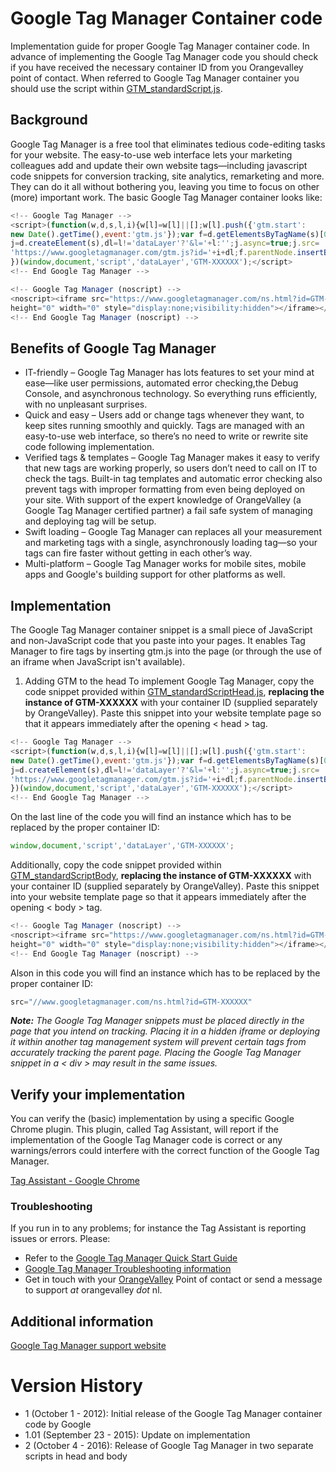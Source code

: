 Google Tag Manager Container code
============
Implementation guide for proper Google Tag Manager container code. In advance of implementing the Google Tag Manager code you should check if you have received the necessary container ID from you Orangevalley point of contact. When referred to Google Tag Manager container you should use the script within [GTM_standardScript.js](https://github.com/orangevalley/GTM_standard/blob/master/GTM_standardScript.js).

## Background
Google Tag Manager is a free tool that eliminates tedious code-editing tasks for your website. The easy-to-use web interface lets your marketing colleagues add and update their own website tags—including javascript code snippets for conversion tracking, site analytics, remarketing and more. They can do it all without bothering you, leaving you time to focus on other (more) important work.
The basic Google Tag Manager container looks like:

```javascript
<!-- Google Tag Manager -->
<script>(function(w,d,s,l,i){w[l]=w[l]||[];w[l].push({'gtm.start':
new Date().getTime(),event:'gtm.js'});var f=d.getElementsByTagName(s)[0],
j=d.createElement(s),dl=l!='dataLayer'?'&l='+l:'';j.async=true;j.src=
'https://www.googletagmanager.com/gtm.js?id='+i+dl;f.parentNode.insertBefore(j,f);
})(window,document,'script','dataLayer','GTM-XXXXXX');</script>
<!-- End Google Tag Manager -->
```

```javascript
<!-- Google Tag Manager (noscript) -->
<noscript><iframe src="https://www.googletagmanager.com/ns.html?id=GTM-PT69BM"
height="0" width="0" style="display:none;visibility:hidden"></iframe></noscript>
<!-- End Google Tag Manager (noscript) -->
```
## Benefits of Google Tag Manager
- IT-friendly – Google Tag Manager has lots features to set your mind at ease—like user permissions, automated error checking,the Debug Console, and asynchronous technology. So everything runs efficiently, with no unpleasant surprises.
- Quick	and	easy – Users add or change tags whenever they want, to
keep sites running smoothly and quickly. Tags are managed with an easy-to-use web interface, so there’s no need to write or rewrite site code following implementation.
- Verified	tags	&	templates – Google Tag Manager makes it easy to verify that new tags are working properly, so users don’t need to call on IT to check the tags. Built-in tag templates and automatic error checking also prevent tags with improper formatting from even being deployed on your site. With support of the expert knowledge of OrangeValley (a Google Tag Manager certified partner) a fail safe system of managing and deploying tag will be setup.
- Swift	loading – Google Tag Manager can replaces all your measurement and marketing tags with a single, asynchronously loading tag—so your tags can fire faster without getting in each other’s way.
- Multi-platform – Google Tag Manager works for mobile sites, mobile apps and Google's building support for other platforms as well.

## Implementation
The Google Tag Manager container snippet is a small piece of JavaScript and non-JavaScript code that you paste into your pages. It enables Tag Manager to fire tags by inserting gtm.js into the page (or through the use of an iframe when JavaScript isn't available).

1. Adding GTM to the head
To implement Google Tag Manager, copy the code snippet provided within [GTM_standardScriptHead.js](https://github.com/orangevalley/GTM_standard/blob/master/GTM_standardScriptHead.js), **replacing the instance of GTM-XXXXXX** with your container ID (supplied separately by OrangeValley). Paste this snippet into your website template page so that it appears immediately after the opening < head > tag.

```javascript
<!-- Google Tag Manager -->
<script>(function(w,d,s,l,i){w[l]=w[l]||[];w[l].push({'gtm.start':
new Date().getTime(),event:'gtm.js'});var f=d.getElementsByTagName(s)[0],
j=d.createElement(s),dl=l!='dataLayer'?'&l='+l:'';j.async=true;j.src=
'https://www.googletagmanager.com/gtm.js?id='+i+dl;f.parentNode.insertBefore(j,f);
})(window,document,'script','dataLayer','GTM-XXXXXX');</script>
<!-- End Google Tag Manager -->
```
On the last line of the code you will find an instance which has to be replaced by the proper container ID:

```javascript
window,document,'script','dataLayer','GTM-XXXXXX';
```

Additionally, copy the code snippet provided within [GTM_standardScriptBody](https://github.com/orangevalley/GTM_standard/blob/master/GTM_standardScriptBody.js), **replacing the instance of GTM-XXXXXX** with your container ID (supplied separately by OrangeValley). Paste this snippet into your website template page so that it appears immediately after the opening < body > tag.
```javascript
<!-- Google Tag Manager (noscript) -->
<noscript><iframe src="https://www.googletagmanager.com/ns.html?id=GTM-XXXXXX"
height="0" width="0" style="display:none;visibility:hidden"></iframe></noscript>
<!-- End Google Tag Manager (noscript) -->
```
Alson in this code you will find an instance which has to be replaced by the proper container ID:
```javascript
src="//www.googletagmanager.com/ns.html?id=GTM-XXXXXX"
```

_**Note:** The Google Tag Manager snippets must be placed directly in the page that you intend on tracking. Placing it in a hidden iframe or deploying it within another tag management system will prevent certain tags from accurately tracking the parent page. Placing the Google Tag Manager snippet in a < div > may result in the same issues._

## Verify your implementation
You can verify the (basic) implementation by using a specific Google Chrome plugin. This plugin, called Tag Assistant, will report if the implementation of the Google Tag Manager code is correct or any warnings/errors could interfere with the correct function of the Google Tag Manager.

[Tag Assistant - Google Chrome](https://chrome.google.com/webstore/detail/tag-assistant-by-google/kejbdjndbnbjgmefkgdddjlbokphdefk?hl=en)

### Troubleshooting
If you run in to any problems; for instance the Tag Assistant is reporting issues or errors. Please:

- Refer to the [Google Tag Manager Quick Start Guide](https://developers.google.com/tag-manager/troubleshooting)
- [Google Tag Manager Troubleshooting information](https://developers.google.com/tag-manager/troubleshooting)
- Get in touch with your [OrangeValley](http://orangevalley.nl/) Point of contact or send a message to support _at_ orangevalley _dot_ nl.

## Additional information
[Google Tag Manager support website](https://developers.google.com/tag-manager/quickstart)

# Version History
- 1 (October 1 - 2012): Initial release of the Google Tag Manager container code by Google
- 1.01 (September 23 - 2015): Update on implementation
- 2 (October 4 - 2016): Release of Google Tag Manager in two separate scripts in head and body
